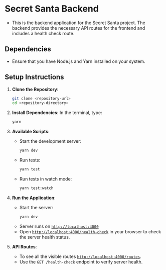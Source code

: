 # Secret Santa Backend

- This is the backend application for the Secret Santa project. The backend provides the necessary API routes for the frontend and includes a health check route.

## Dependencies

- Ensure that you have Node.js and Yarn installed on your system.

## Setup Instructions

1. **Clone the Repository**:
   ```bash
   git clone <repository-url>
   cd <repository-directory>
   ```

2. **Install Dependencies**:
   In the terminal, type:
   ```bash
   yarn
   ```

3. **Available Scripts**:
   - Start the development server:
     ```bash
     yarn dev
     ```
   - Run tests:
     ```bash
     yarn test
     ```
   - Run tests in watch mode:
     ```bash
     yarn test:watch
     ```

4. **Run the Application**:
   - Start the server:
     ```bash
     yarn dev
     ```
   - Server runs on [`http://localhost:4000`](http://localhost:4000)
   - Open [`http://localhost:4000/health-check`](http://localhost:4000/health-check) in your browser to check the server health status.

5. **API Routes**:
   - To see all the visible routes [`http://localhost:4000/routes`](http://localhost:4000/routes).
   - Use the `GET /health-check` endpoint to verify server health.
